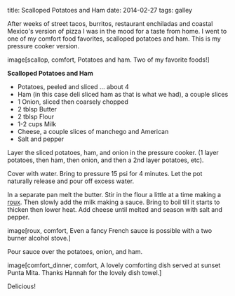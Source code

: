 title: Scalloped Potatoes and Ham 
date: 2014-02-27
tags: galley

After weeks of street tacos, burritos, restaurant enchiladas and coastal
Mexico's version of pizza I was in the mood for a taste from home. I went to one
of my comfort food favorites, scalloped potatoes and ham.  This is my pressure
cooker version.

image[scallop, comfort, Potatoes and ham. Two of my favorite foods!]

__Scalloped Potatoes and Ham__

* Potatoes, peeled and sliced ... about 4 
* Ham (in this case deli sliced ham as that is what we had), a couple slices 
* 1 Onion, sliced then coarsely chopped 
* 2 tblsp Butter 
* 2 tblsp Flour 
* 1-2 cups Milk 
* Cheese, a couple slices of manchego and American 
* Salt and pepper

Layer the sliced potatoes, ham, and onion in the pressure cooker.  (1 layer
potatoes, then ham, then onion, and then a 2nd layer potatoes, etc).

Cover with water. Bring to pressure 15 psi for 4 minutes.  Let the pot naturally release
and pour off excess water.

In a separate pan melt the butter.  Stir in the flour a little at a time making a [roux](http://en.wikipedia.org/wiki/Roux). Then slowly add the milk
making a sauce.  Bring to boil till it starts to thicken then lower heat.  Add
cheese until melted and season with salt and pepper.

image[roux, comfort, Even a fancy French sauce is possible with a two burner alcohol stove.]

Pour sauce over the potatoes, onion, and ham.

image[comfort_dinner, comfort, A lovely comforting dish served at sunset Punta Mita.  Thanks Hannah for the lovely dish towel.]

Delicious!